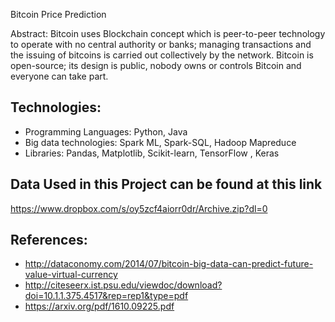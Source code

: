 Bitcoin Price Prediction

Abstract:
Bitcoin uses Blockchain concept which is peer-to-peer technology to operate with no central authority or banks; managing transactions and the issuing of bitcoins is carried out collectively by the network. Bitcoin is open-source; its design is public, nobody owns or controls Bitcoin and everyone can take part.


## Technologies:
* Programming Languages: Python, Java
* Big data technologies: Spark ML, Spark-SQL, Hadoop Mapreduce
* Libraries: Pandas, Matplotlib, Scikit-learn, TensorFlow , Keras

## Data Used in this Project can be found at this link
https://www.dropbox.com/s/oy5zcf4aiorr0dr/Archive.zip?dl=0

## References:
* http://dataconomy.com/2014/07/bitcoin-big-data-can-predict-future-value-virtual-currency
* http://citeseerx.ist.psu.edu/viewdoc/download?doi=10.1.1.375.4517&rep=rep1&type=pdf
* https://arxiv.org/pdf/1610.09225.pdf
